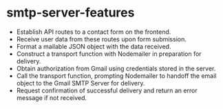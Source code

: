 # smtp-server-features
- Establish API routes to a contact form on the frontend.
- Receive user data from these routes upon form submission.
- Format a mailable JSON object with the data received.
- Construct a transport function with Nodemailer in preparation for delivery.
- Obtain authorization from Gmail using credentials stored in the server.
- Call the transport function, prompting Nodemailer to handoff the email object to the Gmail SMTP Server for delivery.
- Request confirmation of successful delivery and return an error message if not received.
